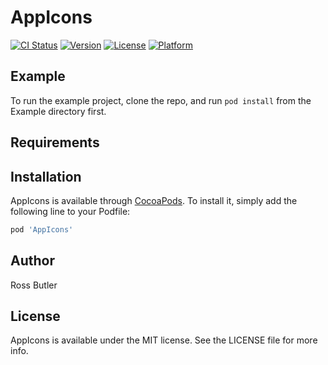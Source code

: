 # AppIcons

[![CI Status](https://img.shields.io/travis/rwbutler/AppIcons.svg?style=flat)](https://travis-ci.org/rwbutler/AppIcons)
[![Version](https://img.shields.io/cocoapods/v/AppIcons.svg?style=flat)](https://cocoapods.org/pods/AppIcons)
[![License](https://img.shields.io/cocoapods/l/AppIcons.svg?style=flat)](https://cocoapods.org/pods/AppIcons)
[![Platform](https://img.shields.io/cocoapods/p/AppIcons.svg?style=flat)](https://cocoapods.org/pods/AppIcons)

## Example

To run the example project, clone the repo, and run `pod install` from the Example directory first.

## Requirements

## Installation

AppIcons is available through [CocoaPods](https://cocoapods.org). To install
it, simply add the following line to your Podfile:

```ruby
pod 'AppIcons'
```

## Author

Ross Butler

## License

AppIcons is available under the MIT license. See the LICENSE file for more info.
